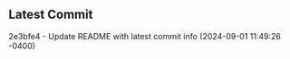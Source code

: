 
## Latest Commit
2e3bfe4 - Update README with latest commit info (2024-09-01 11:49:26 -0400) <Yunxi-Zhou>
